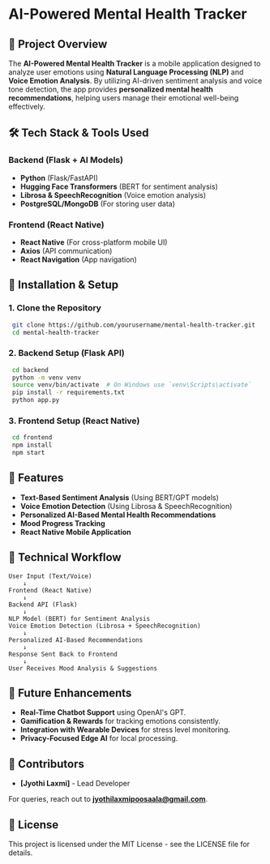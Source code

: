 # AI-Powered Mental Health Tracker

## 📌 Project Overview
The **AI-Powered Mental Health Tracker** is a mobile application designed to analyze user emotions using **Natural Language Processing (NLP)** and **Voice Emotion Analysis**. By utilizing AI-driven sentiment analysis and voice tone detection, the app provides **personalized mental health recommendations**, helping users manage their emotional well-being effectively.

## 🛠️ Tech Stack & Tools Used
### **Backend (Flask + AI Models)**
- **Python** (Flask/FastAPI)
- **Hugging Face Transformers** (BERT for sentiment analysis)
- **Librosa & SpeechRecognition** (Voice emotion analysis)
- **PostgreSQL/MongoDB** (For storing user data)

### **Frontend (React Native)**
- **React Native** (For cross-platform mobile UI)
- **Axios** (API communication)
- **React Navigation** (App navigation)

## 🚀 Installation & Setup
### **1. Clone the Repository**
```sh
 git clone https://github.com/yourusername/mental-health-tracker.git
 cd mental-health-tracker
```

### **2. Backend Setup (Flask API)**
```sh
 cd backend
 python -m venv venv
 source venv/bin/activate  # On Windows use `venv\Scripts\activate`
 pip install -r requirements.txt
 python app.py
```

### **3. Frontend Setup (React Native)**
```sh
 cd frontend
 npm install
 npm start
```

## 🌟 Features
- **Text-Based Sentiment Analysis** (Using BERT/GPT models)
- **Voice Emotion Detection** (Using Librosa & SpeechRecognition)
- **Personalized AI-Based Mental Health Recommendations**
- **Mood Progress Tracking**
- **React Native Mobile Application**

## 🔧 Technical Workflow
```
User Input (Text/Voice)
    ↓
Frontend (React Native)
    ↓
Backend API (Flask)
    ↓
NLP Model (BERT) for Sentiment Analysis
Voice Emotion Detection (Librosa + SpeechRecognition)
    ↓
Personalized AI-Based Recommendations
    ↓
Response Sent Back to Frontend
    ↓
User Receives Mood Analysis & Suggestions
```

## 📌 Future Enhancements
- **Real-Time Chatbot Support** using OpenAI's GPT.
- **Gamification & Rewards** for tracking emotions consistently.
- **Integration with Wearable Devices** for stress level monitoring.
- **Privacy-Focused Edge AI** for local processing.

## 👥 Contributors
- **[Jyothi Laxmi]** - Lead Developer

For queries, reach out to **jyothilaxmipoosaala@gmail.com**.

## 📝 License
This project is licensed under the MIT License - see the LICENSE file for details.
